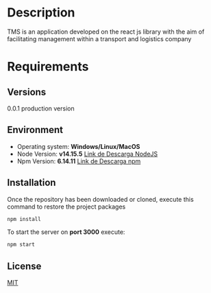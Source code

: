 # Description

TMS is an application developed on the react js library with the aim of facilitating management within a transport and logistics company

# Requirements

## Versions

0.0.1 production version

## Environment

- Operating system: **Windows/Linux/MacOS**
- Node Version: **v14.15.5** [Link de Descarga NodeJS](https://nodejs.org/es/download/)
- Npm Version: **6.14.11** [Link de Descarga npm](https://www.npmjs.com/get-npm)

## Installation

Once the repository has been downloaded or cloned, execute this command to restore the project packages

```bash
npm install
```

To start the server on **port 3000** execute:

```bash
npm start
```

## License

[MIT](https://choosealicense.com/licenses/mit/)
